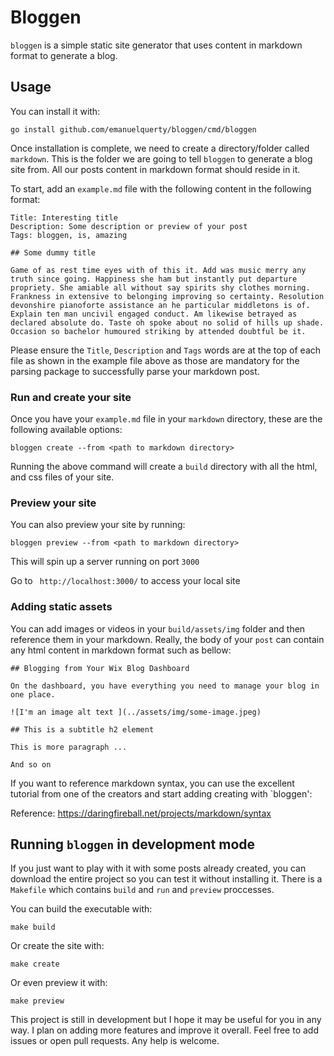 # Bloggen

`bloggen` is a simple static site generator that uses content in markdown format to generate a blog.

## Usage

You can install it with:

`go install github.com/emanuelquerty/bloggen/cmd/bloggen`

Once installation is complete, we need to create a directory/folder called `markdown`. This is the folder we are going to tell `bloggen` to generate a blog site from. All our posts content in markdown format should reside in it.

To start, add an `example.md` file with the following content in the following format:

```
Title: Interesting title
Description: Some description or preview of your post
Tags: bloggen, is, amazing

## Some dummy title

Game of as rest time eyes with of this it. Add was music merry any truth since going. Happiness she ham but instantly put departure propriety. She amiable all without say spirits shy clothes morning. Frankness in extensive to belonging improving so certainty. Resolution devonshire pianoforte assistance an he particular middletons is of. Explain ten man uncivil engaged conduct. Am likewise betrayed as declared absolute do. Taste oh spoke about no solid of hills up shade. Occasion so bachelor humoured striking by attended doubtful be it.
```

Please ensure the `Title`, `Description` and `Tags` words are at the top of each file as shown in the example file above as those are mandatory for the parsing package to successfully parse your markdown post.

### Run and create your site

Once you have your `example.md` file in your `markdown` directory, these are the following available options:

`bloggen create --from <path to markdown directory>`

Running the above command will create a `build` directory with all the html, and css files of your site.

### Preview your site

You can also preview your site by running:

`bloggen preview --from <path to markdown directory>`

This will spin up a server running on port `3000`

Go to ` http://localhost:3000/` to access your local site

### Adding static assets

You can add images or videos in your `build/assets/img` folder and then reference them in your markdown. Really, the body of your `post` can contain any html content in markdown format such as bellow:

```
## Blogging from Your Wix Blog Dashboard

On the dashboard, you have everything you need to manage your blog in one place.

![I'm an image alt text ](../assets/img/some-image.jpeg)

## This is a subtitle h2 element

This is more paragraph ...

And so on
```

If you want to reference markdown syntax, you can use the excellent tutorial from one of the creators and start adding creating with `bloggen':

Reference: https://daringfireball.net/projects/markdown/syntax

## Running `bloggen` in development mode

If you just want to play with it with some posts already created, you can download the entire project so you can test it without installing it. There is a `Makefile` which contains `build` and `run` and `preview` proccesses.

You can build the executable with:

`make build`

Or create the site with:

`make create`

Or even preview it with:

`make preview`

This project is still in development but I hope it may be useful for you in any way. I plan on adding more features and improve it overall. Feel free to add issues or open pull requests. Any help is welcome.
